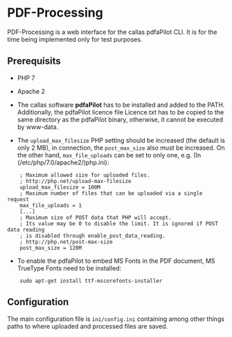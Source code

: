 # PDF-Processing
PDF-Processing is a web interface for the callas pdfaPilot CLI. 
It is for the time being implemented only for test purposes.

## Prerequisits

* PHP 7
* Apache 2
* The callas software **pdfaPilot** has to be installed and added to the PATH. Additionally, the pdfaPilot licence file Licence.txt has to be copied to the same directory as the pdfaPilot binary, otherwise, it cannot be executed by www-data.

* The `upload_max_filesize` PHP setting should be increased (the default is only 2 MB), in connection, the `post_max_size` also must be increased. On the other hand, `max_file_uploads` can be set to only one, e.g. (In (/etc/php/7.0/apache2/)php.ini):

```
    ; Maximum allowed size for uploaded files.
    ; http://php.net/upload-max-filesize
    upload_max_filesize = 100M
    ; Maximum number of files that can be uploaded via a single request
    max_file_uploads = 1
	[...]
    ; Maximum size of POST data that PHP will accept.
    ; Its value may be 0 to disable the limit. It is ignored if POST data reading
    ; is disabled through enable_post_data_reading.
    ; http://php.net/post-max-size
    post_max_size = 120M
```
* To enable the pdfaPilot to embed MS Fonts in the PDF document, MS TrueType Fonts need to be installed:
```
    sudo apt-get install ttf-mscorefonts-installer
```

## Configuration

The main configuration file is `ini/config.ini` containing among other things paths to where uploaded and processed files are saved.
